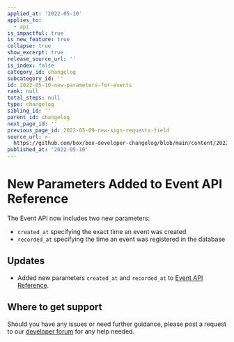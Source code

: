 ```yaml
---
applied_at: '2022-05-10'
applies_to:
  - api
is_impactful: true
is_new_feature: true
collapse: true
show_excerpt: true
release_source_url: ''
is_index: false
category_id: changelog
subcategory_id: ''
id: 2022-05-10-new-parameters-for-events
rank: null
total_steps: null
type: changelog
sibling_id: ''
parent_id: changelog
next_page_id: ''
previous_page_id: 2022-05-09-new-sign-requests-field
source_url: >-
  https://github.com/box/box-developer-changelog/blob/main/content/2022/05-10-new-parameters-for-events.md
published_at: '2022-05-10'
---
```

# New Parameters Added to Event API Reference

The Event API now includes two new parameters:

* `created_at` specifying the exact time an event was created
* `recorded_at` specifying the time an event was registered in the database

<!-- more -->

## Updates
* Added new parameters `created_at` and `recorded_at` to [Event API Reference][2].

## Where to get support

Should you have any issues or need further guidance, please post a request to
our [developer forum][1] for any help needed.

[1]: https://support.box.com/hc/en-us/community/topics/360001932973-Platform-and-Developer-Forum
[2]: r://event